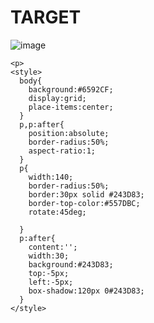 # TARGET

![image](https://github.com/gaschneider/cssbattle/assets/16023844/c8316f92-468f-4bd0-a084-9f9ed964385c)

```
<p>
<style>
  body{
    background:#6592CF;
    display:grid;
    place-items:center;
  }
  p,p:after{
    position:absolute;
    border-radius:50%;
    aspect-ratio:1;
  }
  p{
    width:140;
    border-radius:50%;
    border:30px solid #243D83;
    border-top-color:#557DBC;
    rotate:45deg;
    
  }
  p:after{
    content:'';
    width:30;
    background:#243D83;
    top:-5px;
    left:-5px;
    box-shadow:120px 0#243D83;
  }
</style>
```
